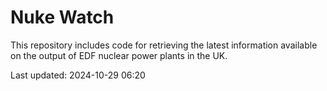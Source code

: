 # Nuke Watch

This repository includes code for retrieving the latest information available on the output of EDF nuclear power plants in the UK.

Last updated: 2024-10-29 06:20